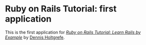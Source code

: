 # Ruby on Rails Tutorial: first application

This is the first application for [*Ruby on Rails Tutorial: Learn Rails by Example*](http://railstutorial.org/)
by [Dennis Holtgrefe](http://www.dennisholtgrefe.com).
